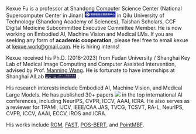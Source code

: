 Kexue Fu is a professor at Shandong Computer Science Center (National Supercomputer Center in Jinan) <img src='./images/nscc.png' style='width: 6em;'> in Qilu University of Technology (Shandong Academy of Sciences), Taishan Scholars, CCF Digital Medicine Subcommittee Executive Committee Member. He is now working on Embodied AI, Machine Vision and Medical LMs. If you are seeking any form of **academic cooperation**, please feel free to email kexue at [kexue.work@gmail.com](mailto:fukexue@fudan.edu.cn). He is hiring interns!

Kexue received his Ph.D. (2018-2023) from Fudan University / Shanghai Key Lab of Medical Image Computing and Computer Assisted Intervention, advised by Prof. [Manning Wang](https://basicmed.fudan.edu.cn/8c/ab/c28704a429227/page.htm). He is fortunate to have internships at Shanghai AILab <img src='./images/shailab.png' style='width: 6em;'> .

His research interests include Embodied AI, Machine Vision, and Medical Large Models. He has published 30+ papers <a href='https://scholar.google.com/citations?user=wRs-_DwAAAAJ'><img src="https://img.shields.io/endpoint?logo=Google%20Scholar&url=https%3A%2F%2Fraw.githubusercontent.com%2Ffukexue%2Ffukexue.github.io%2Fgoogle-scholar-stats%2Fgs_data_shieldsio.json&labelColor=f6f6f6&color=9cf&style=flat&label=citations"></a> in the top international AI conferences, including NeurIPS, CVPR, ICCV, AAAI, ICRA. He also serves as a reviewer for TPAMI, IJCV, IEEE/CAA JAS, TVCG, TCSVT, RA-L, NeurIPS, CVPR, ICCV, AAAI, ECCV, IROS and ICRA.

His works include [RGM](https://github.com/fukexue/RGM), [FAST](https://github.com/fukexue/FAST), [POS-BERT](https://codeocean.com/capsule/5546213/tree), and [PointMBF](https://github.com/phdymz/PointMBF).
